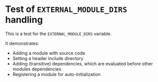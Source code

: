 Test of `EXTERNAL_MODULE_DIRS` handling
=======================================

This is a test for the `EXTERNAL_MODULE_DIRS` variable.

It demonstrates:

 * Adding a module with source code
 * Setting a header include directory
 * Adding (transitive) dependencies, which are evaluated before other modules dependencies
 * Registering a module for auto-initialization
